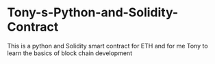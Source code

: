 # Tony-s-Python-and-Solidity-Contract
This is a python and Solidity smart contract for ETH and for me Tony to learn the basics of block chain development
